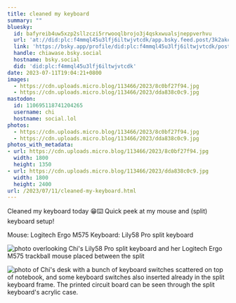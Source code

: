 ```yaml
---
title: cleaned my keyboard
summary: ""
bluesky:
  id: bafyreib4uw5xzp2sllzczi5rrwooqlbrojo3j4qskxwualsjneppverhvu
  url: 'at://did:plc:f4mmql45u3lfj6iltwjvtcdk/app.bsky.feed.post/3k2akc4trkl2m'
  link: 'https://bsky.app/profile/did:plc:f4mmql45u3lfj6iltwjvtcdk/post/3k2akc4trkl2m'
  handle: chiawase.bsky.social
  hostname: bsky.social
  did: 'did:plc:f4mmql45u3lfj6iltwjvtcdk'
date: 2023-07-11T19:04:21+0800
images:
  - https://cdn.uploads.micro.blog/113466/2023/8c0bf27f94.jpg
  - https://cdn.uploads.micro.blog/113466/2023/dda838c0c9.jpg
mastodon:
  id: 110695118741204265
  username: chi
  hostname: social.lol
photos:
  - https://cdn.uploads.micro.blog/113466/2023/8c0bf27f94.jpg
  - https://cdn.uploads.micro.blog/113466/2023/dda838c0c9.jpg
photos_with_metadata:
- url: https://cdn.uploads.micro.blog/113466/2023/8c0bf27f94.jpg
  width: 1800
  height: 1350
- url: https://cdn.uploads.micro.blog/113466/2023/dda838c0c9.jpg
  width: 1800
  height: 2400
url: /2023/07/11/cleaned-my-keyboard.html
---
```


Cleaned my keyboard today 😁⌨️ Quick peek at my mouse and (split) keyboard setup!

Mouse: Logitech Ergo M575
Keyboard: Lily58 Pro split keyboard

![photo overlooking Chi's Lily58 Pro split keyboard and her Logitech Ergo M575 trackball mouse placed between the split](https://chisenires.design/uploads/2023/8c0bf27f94.jpg)

![photo of Chi's desk with a bunch of keyboard switches scattered on top of notebook, and some keyboard switches also inserted already in the split keyboard frame. The printed circuit board can be seen through the split keyboard's acrylic case.](https://chisenires.design/uploads/2023/dda838c0c9.jpg)
